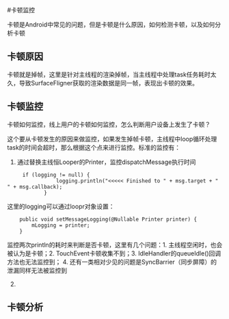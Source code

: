 #卡顿监控

卡顿是Android中常见的问题，但是卡顿是什么原因，如何检测卡顿，以及如何分析卡顿

## 卡顿原因
卡顿就是掉帧，这里是针对主线程的渲染掉帧，当主线程中处理task任务耗时太久，导致SurfaceFligner获取的渲染数据是同一帧，表现出卡顿的效果。
## 卡顿监控
卡顿如何监控，线上用户的卡顿如何监控，怎么判断用户设备上发生了卡顿？

这个要从卡顿发生的原因来做监控，如果发生掉帧卡顿，主线程中loop循环处理task的时间会超时，那么根据这个点来进行监控。标准的监控有：
1. 通过替换主线恒Looper的Printer，监控dispatchMessage执行时间

```
     if (logging != null) {
                logging.println("<<<<< Finished to " + msg.target + " " + msg.callback);
            }
```

这里的logging可以通过loopr对象设置：
```
    public void setMessageLogging(@Nullable Printer printer) {
        mLogging = printer;
    }

```

监控两次println的耗时来判断是否卡顿，这里有几个问题：1. 主线程空闲时，也会被认为是卡顿；2. TouchEvent卡顿收集不到；3. IdleHandler的queueIdle()回调方法也无法监控到；
4. 还有一类相对少见的问题是SyncBarrier（同步屏障）的泄漏同样无法被监控到




2. 

## 卡顿分析

